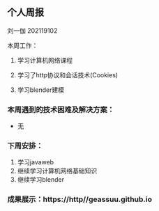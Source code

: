 ## 个人周报

刘一伽 202119102

本周工作：

1. 学习计算机网络课程

2. 学习了http协议和会话技术(Cookies)

3. 学习blender建模

### 本周遇到的技术困难及解决方案：

* 无

### 下周安排：

1. 学习javaweb
2. 继续学习计算机网络基础知识
3. 继续学习blender

### 成果展示：https://http//geassuu.github.io
